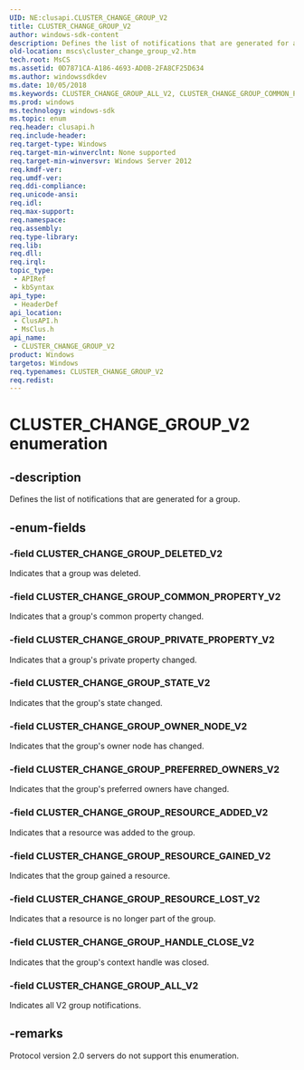 ```yaml
---
UID: NE:clusapi.CLUSTER_CHANGE_GROUP_V2
title: CLUSTER_CHANGE_GROUP_V2
author: windows-sdk-content
description: Defines the list of notifications that are generated for a group.
old-location: mscs\cluster_change_group_v2.htm
tech.root: MsCS
ms.assetid: 0D7871CA-A186-4693-AD0B-2FA8CF25D634
ms.author: windowssdkdev
ms.date: 10/05/2018
ms.keywords: CLUSTER_CHANGE_GROUP_ALL_V2, CLUSTER_CHANGE_GROUP_COMMON_PROPERTY_V2, CLUSTER_CHANGE_GROUP_DELETED_V2, CLUSTER_CHANGE_GROUP_HANDLE_CLOSE_V2, CLUSTER_CHANGE_GROUP_OWNER_NODE_V2, CLUSTER_CHANGE_GROUP_PREFERRED_OWNERS_V2, CLUSTER_CHANGE_GROUP_PRIVATE_PROPERTY_V2, CLUSTER_CHANGE_GROUP_RESOURCE_ADDED_V2, CLUSTER_CHANGE_GROUP_RESOURCE_GAINED_V2, CLUSTER_CHANGE_GROUP_RESOURCE_LOST_V2, CLUSTER_CHANGE_GROUP_STATE_V2, CLUSTER_CHANGE_GROUP_V2, CLUSTER_CHANGE_GROUP_V2 enumeration [Failover Cluster], clusapi/CLUSTER_CHANGE_GROUP_ALL_V2, clusapi/CLUSTER_CHANGE_GROUP_COMMON_PROPERTY_V2, clusapi/CLUSTER_CHANGE_GROUP_DELETED_V2, clusapi/CLUSTER_CHANGE_GROUP_HANDLE_CLOSE_V2, clusapi/CLUSTER_CHANGE_GROUP_OWNER_NODE_V2, clusapi/CLUSTER_CHANGE_GROUP_PREFERRED_OWNERS_V2, clusapi/CLUSTER_CHANGE_GROUP_PRIVATE_PROPERTY_V2, clusapi/CLUSTER_CHANGE_GROUP_RESOURCE_ADDED_V2, clusapi/CLUSTER_CHANGE_GROUP_RESOURCE_GAINED_V2, clusapi/CLUSTER_CHANGE_GROUP_RESOURCE_LOST_V2, clusapi/CLUSTER_CHANGE_GROUP_STATE_V2, clusapi/CLUSTER_CHANGE_GROUP_V2, msclus/CLUSTER_CHANGE_GROUP_ALL_V2, msclus/CLUSTER_CHANGE_GROUP_COMMON_PROPERTY_V2, msclus/CLUSTER_CHANGE_GROUP_DELETED_V2, msclus/CLUSTER_CHANGE_GROUP_HANDLE_CLOSE_V2, msclus/CLUSTER_CHANGE_GROUP_OWNER_NODE_V2, msclus/CLUSTER_CHANGE_GROUP_PREFERRED_OWNERS_V2, msclus/CLUSTER_CHANGE_GROUP_PRIVATE_PROPERTY_V2, msclus/CLUSTER_CHANGE_GROUP_RESOURCE_ADDED_V2, msclus/CLUSTER_CHANGE_GROUP_RESOURCE_GAINED_V2, msclus/CLUSTER_CHANGE_GROUP_RESOURCE_LOST_V2, msclus/CLUSTER_CHANGE_GROUP_STATE_V2, msclus/CLUSTER_CHANGE_GROUP_V2, mscs.cluster_change_group_v2
ms.prod: windows
ms.technology: windows-sdk
ms.topic: enum
req.header: clusapi.h
req.include-header: 
req.target-type: Windows
req.target-min-winverclnt: None supported
req.target-min-winversvr: Windows Server 2012
req.kmdf-ver: 
req.umdf-ver: 
req.ddi-compliance: 
req.unicode-ansi: 
req.idl: 
req.max-support: 
req.namespace: 
req.assembly: 
req.type-library: 
req.lib: 
req.dll: 
req.irql: 
topic_type:
 - APIRef
 - kbSyntax
api_type:
 - HeaderDef
api_location:
 - ClusAPI.h
 - MsClus.h
api_name:
 - CLUSTER_CHANGE_GROUP_V2
product: Windows
targetos: Windows
req.typenames: CLUSTER_CHANGE_GROUP_V2
req.redist: 
---
```


# CLUSTER_CHANGE_GROUP_V2 enumeration


## -description


Defines the list of notifications that are generated for a group.


## -enum-fields




### -field CLUSTER_CHANGE_GROUP_DELETED_V2

Indicates that a group was deleted.


### -field CLUSTER_CHANGE_GROUP_COMMON_PROPERTY_V2

Indicates that a group's common property changed.


### -field CLUSTER_CHANGE_GROUP_PRIVATE_PROPERTY_V2

Indicates that a group's private property changed.


### -field CLUSTER_CHANGE_GROUP_STATE_V2

Indicates that the group's state changed.


### -field CLUSTER_CHANGE_GROUP_OWNER_NODE_V2

Indicates that the group's owner node has changed.


### -field CLUSTER_CHANGE_GROUP_PREFERRED_OWNERS_V2

Indicates that the group's preferred owners have changed.


### -field CLUSTER_CHANGE_GROUP_RESOURCE_ADDED_V2

Indicates that a resource was added to the group.


### -field CLUSTER_CHANGE_GROUP_RESOURCE_GAINED_V2

Indicates that the group gained a resource.


### -field CLUSTER_CHANGE_GROUP_RESOURCE_LOST_V2

Indicates that a resource is no longer part of the group.


### -field CLUSTER_CHANGE_GROUP_HANDLE_CLOSE_V2

Indicates that the group's context handle was closed.


### -field CLUSTER_CHANGE_GROUP_ALL_V2

Indicates all V2 group notifications.


## -remarks



Protocol version 2.0 servers do not support this enumeration.




